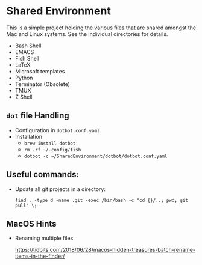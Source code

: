 # Shared Environment

This is a simple project holding the various files that are shared amongst the Mac and Linux systems. See the individual directories for details.

- Bash Shell
- EMACS
- Fish Shell
- LaTeX
- Microsoft templates
- Python
- Terminator (Obsolete)
- TMUX
- Z Shell

## `dot` file Handling

- Configuration in `dotbot.conf.yaml`
- Installation
  - `brew install dotbot`
  - `rm -rf ~/.config/fish`
  - `dotbot -c ~/SharedEnvironment/dotbot/dotbot.conf.yaml`

## Useful commands:
 
- Update all git projects in a directory:

  `find . -type d -name .git -exec /bin/bash -c "cd {}/..; pwd; git pull" \;`

## MacOS Hints

- Renaming multiple files

  https://tidbits.com/2018/06/28/macos-hidden-treasures-batch-rename-items-in-the-finder/